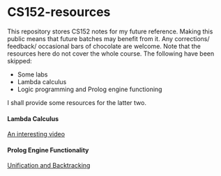 # CS152-resources
This repository stores CS152 notes for my future reference. Making this public means that future batches may benefit from it. Any corrections/ feedback/ occasional bars of chocolate are welcome.
Note that the resources here do not cover the whole course. The following have been skipped:
* Some labs
* Lambda calculus
* Logic programming and Prolog engine functioning

I shall provide some resources for the latter two.

#### Lambda Calculus
[An interesting video](https://www.youtube.com/watch?v=3VQ382QG-y4)

#### Prolog Engine Functionality
[Unification and Backtracking](https://www.youtube.com/watch?v=AmWf6SeFmqc)
